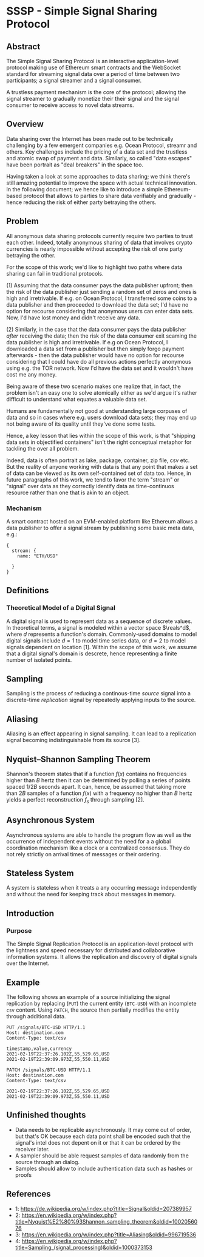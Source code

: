 # SSSP - Simple Signal Sharing Protocol

## Abstract

The Simple Signal Sharing Protocol is an interactive application-level protocol
making use of Ethereum smart contracts and the WebSocket standard for streaming
signal data over a period of time between two participants; a signal streamer
and a signal consumer.

A trustless payment mechanism is the core of the protocol; allowing the signal
streamer to gradually monetize their their signal and the signal consumer to
receive access to novel data streams.

## Overview

Data sharing over the Internet has been made out to be technically challenging
by a few emergent companies e.g. Ocean Protocol, streamr and others. Key
challenges include the pricing of a data set and the trustless and atomic swap
of payment and data. Similarly, so called "data escapes" have been portrait as
"deal breakers" in the space too.

Having taken a look at some approaches to data sharing; we think there's still
amazing potential to improve the space with actual technical innovation. In the
following document; we hence like to introduce a simple Ethereum-based protocol
that allows to parties to share data verifiably and gradually - hence reducing
the risk of either party betraying the others.

## Problem

All anonymous data sharing protocols currently require two parties to trust
each other. Indeed, totally anonymous sharing of data that involves crypto
currencies is nearly impossible without accepting the risk of one party
betraying the other. 

For the scope of this work; we'd like to highlight two paths where data sharing
can fail in traditional protocols.

(1) Assuming that the data consumer pays the data publisher upfront; then the
risk of the data publisher just sending a random set of zeros and ones is high
and irretrivable. If e.g. on Ocean Protocol, I transferred some coins to a data
publisher and then proceeded to download the data set; I'd have no option for
recourse considering that anonymous users can enter data sets. Now, I'd have
lost money and didn't receive any data.

(2) Similarly, in the case that the data consumer pays the data publisher
_after_ receiving the data; then the risk of the data consumer exit scaming the
data publisher is high and irretrivable. If e.g on Ocean Protocol, I downloaded
a data set from a publisher but then simply forgo payment afterwards - then the
data publisher would have no option for recourse considering that I could have
do all previous actions perfectly anonymous using e.g. the TOR network. Now I'd
have the data set and it wouldn't have cost me any money.

Being aware of these two scenario makes one realize that, in fact, the problem
isn't an easy one to solve atomically either as we'd argue it's rather
difficult to understand what equates a valuable data set.

Humans are fundamentally not good at understanding large corpuses of data and
so in cases where e.g. users download data sets; they may end up not being
aware of its quality until they've done some tests.

Hence, a key lesson that lies within the scope of this work, is that "shipping
data sets in objectified containers" isn't the right conceptual metaphor for
tackling the over all problem.

Indeed, data is often portrait as lake, package, container, zip file, csv etc.
But the reality of anyone working with data is that any point that makes a set
of data can be viewed as its own self-contained set of data too. Hence, in
future paragraphs of this work, we tend to favor the term "stream" or "signal"
over data as they correctly identify data as time-continuos resource rather
than one that is akin to an object.

### Mechanism

A smart contract hosted on an EVM-enabled platform like Ethereum allows a data
publisher to offer a signal stream by publishing some basic meta data, e.g.:

```
{
  stream: {
    name: "ETH/USD"

  }
}
```

## Definitions

### Theoretical Model of a Digital Signal

A digital signal is used to represent data as a sequence of discrete values.
In theoretical terms, a signal is modeled within a vector space $\reals^d$,
where $d$ represents a function's domain. Commonly-used domains to model
digital signals include $d=1$ to model time series data, or $d=2$ to model
signals dependent on location [1]. Within the scope of this work, we assume
that a digital signal's domain is descrete, hence representing a finite number
of isolated points.

## Sampling

Sampling is the process of reducing a continous-time _source_ signal into a
discrete-time _replication_ signal by repeatedly applying inputs to the source.

## Aliasing

Aliasing is an effect appearing in signal sampling. It can lead to a
replication signal becoming indistinguishable from its source [3].

## Nyquist–Shannon Sampling Theorem

Shannon's theorem states that if a function $f(x)$ contains no frequencies
higher than $B$ hertz then it can be determined by polling a series of points
spaced $1 / 2B$ seconds apart. It can, hence, be assumed that taking more than
$2B$ samples of a function $f(x)$ with a frequency no higher than $B$ hertz
yields a perfect reconstruction $f_s$ through sampling [2].

## Asynchronous System

Asynchronous systems are able to handle the program flow as well as the
occurrence of independent events without the need for a a global coordination
mechanism like a clock or a centralized consensus. They do not rely strictly on
arrival times of messages or their ordering.

## Stateless System

A system is stateless when it treats a any occurring message independently and
without the need for keeping track about messages in memory.

## Introduction

### Purpose

The Simple Signal Replication Protocol is an application-level protocol with
the lightness and speed necessary for distributed and collaborative information
systems. It allows the replication and discovery of digital signals over the
Internet.

## Example

The following shows an example of a source initializing the signal replication
by replacing (`PUT`) the current entity (`BTC-USD`) with an incomplete `csv`
content. Using `PATCH`, the source then partially modifies the entity through
additional data.


```http
PUT /signals/BTC-USD HTTP/1.1
Host: destination.com
Content-Type: text/csv

timestamp,value,currency
2021-02-19T22:37:26.102Z,55,529.65,USD
2021-02-19T22:39:09.973Z,55,550.11,USD
```

```http
PATCH /signals/BTC-USD HTTP/1.1
Host: destination.com
Content-Type: text/csv

2021-02-19T22:37:26.102Z,55,529.65,USD
2021-02-19T22:39:09.973Z,55,550.11,USD
```

## Unfinished thoughts

- Data needs to be replicable asynchronously. It may come out of order, but
  that's OK because each data point shall be encoded such that the signal's
  intel does not depent on it or that it can be ordered by the receiver later.
- A sampler should be able request samples of data randomly from the source
  through an dialog.
- Samples should allow to include authentication data such as hashes or proofs

## References

- 1: https://de.wikipedia.org/w/index.php?title=Signal&oldid=207389957
- 2: https://en.wikipedia.org/w/index.php?title=Nyquist%E2%80%93Shannon_sampling_theorem&oldid=1002056076
- 3: https://en.wikipedia.org/w/index.php?title=Aliasing&oldid=996719536
- 4: https://en.wikipedia.org/w/index.php?title=Sampling_(signal_processing)&oldid=1000373153
